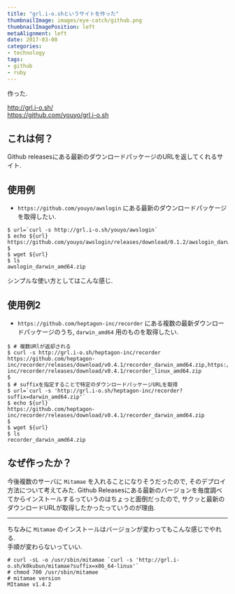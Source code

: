 ```yaml
---
title: "grl.i-o.shというサイトを作った"
thumbnailImage: images/eye-catch/github.png
thumbnailImagePosition: left
metaAlignment: left
date: 2017-03-08
categories:
- technology
tags:
- github
- ruby
---
```


作った.

http://grl.i-o.sh/  
https://github.com/youyo/grl.i-o.sh

<!--more-->

## これは何？

Github releasesにある最新のダウンロードパッケージのURLを返してくれるサイト.

## 使用例

- `https://github.com/youyo/awslogin` にある最新のダウンロードパッケージを取得したい.

```
$ url=`curl -s http://grl.i-o.sh/youyo/awslogin`
$ echo ${url}
https://github.com/youyo/awslogin/releases/download/0.1.2/awslogin_darwin_amd64.zip
$
$ wget ${url}
$ ls
awslogin_darwin_amd64.zip
```

シンプルな使い方としてはこんな感じ.  

## 使用例2

- `https://github.com/heptagon-inc/recorder` にある複数の最新ダウンロードパッケージのうち,  `darwin_amd64` 用のものを取得したい.

```
$ # 複数URlが返却される
$ curl -s http://grl.i-o.sh/heptagon-inc/recorder
https://github.com/heptagon-inc/recorder/releases/download/v0.4.1/recorder_darwin_amd64.zip,https://github.com/heptagon-inc/recorder/releases/download/v0.4.1/recorder_linux_amd64.zip
$
$ # suffixを指定することで特定のダウンロードパッケージURLを取得
$ url=`curl -s 'http://grl.i-o.sh/heptagon-inc/recorder?suffix=darwin_amd64.zip'`
$ echo ${url}
https://github.com/heptagon-inc/recorder/releases/download/v0.4.1/recorder_darwin_amd64.zip
$
$ wget ${url}
$ ls
recorder_darwin_amd64.zip
```

## なぜ作ったか？

今後複数のサーバに `Mitamae` を入れることになりそうだったので, そのデプロイ方法について考えてみた. Github Releasesにある最新のバージョンを毎度調べてからインストールするっていうのはちょっと面倒だったので, サクッと最新のダウンロードURLが取得したかったっていうのが理由.  
  
---

ちなみに `Mitamae` のインストールはバージョンが変わってもこんな感じでやれる.  
手順が変わらないっていい.  

```
# curl -sL -o /usr/sbin/mitamae `curl -s 'http://grl.i-o.sh/k0kubun/mitamae?suffix=x86_64-linux'`
# chmod 700 /usr/sbin/mitamae
# mitamae version
MItamae v1.4.2
```
